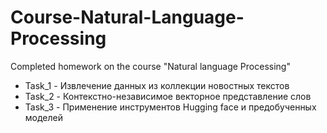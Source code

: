 # Course-Natural-Language-Processing
Completed homework on the course "Natural language Processing"

- Task_1 - Извлечение данных из коллекции новостных текстов
- Task_2 - Контекстно-независимое векторное представление слов
- Task_3 - Применение инструментов Hugging face и предобученных моделей
